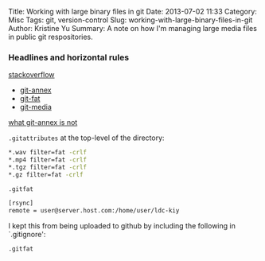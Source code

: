 Title: Working with large binary files in git
Date: 2013-07-02 11:33
Category: Misc
Tags: git, version-control 
Slug: working-with-large-binary-files-in-git
Author: Kristine Yu
Summary: A note on how I'm managing large media files in public git respositories.

### Headlines and horizontal rules

[stackoverflow](http://stackoverflow.com/questions/540535/managing-large-binary-files-with-git)


+ [git-annex](http://git-annex.branchable.com)
+ [git-fat](https://github.com/jedbrown/git-fat)
+ [git-media](https://github.com/schacon/git-media)

[what git-annex is not](http://git-annex.branchable.com/not/)

`.gitattributes` at the top-level of the directory:

```bash
*.wav filter=fat -crlf
*.mp4 filter=fat -crlf
*.tgz filter=fat -crlf
*.gz filter=fat -crlf
```




`.gitfat`  


```bash
[rsync]
remote = user@server.host.com:/home/user/ldc-kiy 
```

I kept this from being uploaded to github by including the following
in `.gitignore':

```bash
.gitfat
```


